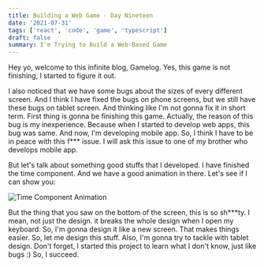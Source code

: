 ```yaml
---
title: Building a Web Game - Day Nineteen
date: '2021-07-31'
tags: ['react', 'code', 'game', 'typescript']
draft: false
summary: I'm Trying to Build a Web-Based Game
---
```


Hey yo, welcome to this infinite blog, Gamelog. Yes, this game is not finishing, I started to figure it out.

I also noticed that we have some bugs about the sizes of every different screen. And I think I have fixed the bugs on phone screens, but we still have these bugs on tablet screen. And thinking like I'm not gonna fix it in short term. First thing is gonna be finishing this game. Actually, the reason of this bug is my inexperience. Because when I started to develop web apps, this bug was same. And now, I'm developing mobile app. So, I think I have to be in peace with this f*** issue. I will ask this issue to one of my brother who develops mobile app.

But let's talk about something good stuffs that I developed. I have finished the time component. And we have a good animation in there. Let's see if I can show you:

![Time Component Animation](https://www.cagataykaydir.com/static/images/timeComponentAnimation.gif)

But the thing that you saw on the bottom of the screen, this is so sh***ty. I mean, not just the design. it breaks the whole design when I open my keyboard. So, I'm gonna design it like a new screen. That makes things easier. So, let me design this stuff. Also, I'm gonna try to tackle with tablet design. Don't forget, I started this project to learn what I don't know, just like bugs :) So, I succeed.